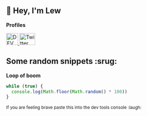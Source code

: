 ## :wave: Hey, I'm Lew

**Profiles**

<a href="https://dev.to/purplefrizzel">
  <img src="https://d2fltix0v2e0sb.cloudfront.net/dev-badge.svg" alt="DEV Profile" width="32" height="32"/>
</a>

<a href="https://twitter.com/purplefrizzel">
  <img src="https://upload.wikimedia.org/wikipedia/en/thumb/9/9f/Twitter_bird_logo_2012.svg/100px-Twitter_bird_logo_2012.svg.png" alt="Twitter Profile" width="43" height="32" />
</a>


## Some random snippets :srug:

**Loop of boom**

```javascript
while (true) {
  console.log(Math.floor(Math.random() * 100))
}
```
<small>If you are feeling brave paste this into the dev tools console :laugh:</small>
